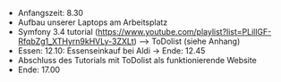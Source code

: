 - Anfangszeit: 8.30
- Aufbau unserer Laptops am Arbeitsplatz
- Symfony 3.4 tutorial (https://www.youtube.com/playlist?list=PLillGF-RfqbZg1_XTHyrn9kHVLy-3ZXLt) --> ToDolist (siehe Anhang)
- Essen: 12.10: Essenseinkauf bei Aldi -> Ende: 12.45
- Abschluss des Tutorials mit ToDolist als funktionierende Website
- Ende: 17.00
